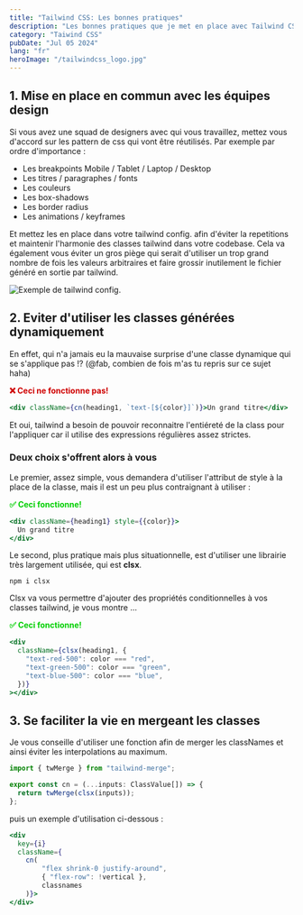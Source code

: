 ```yaml
---
title: "Tailwind CSS: Les bonnes pratiques"
description: "Les bonnes pratiques que je met en place avec Tailwind CS"
category: "Taiwind CSS"
pubDate: "Jul 05 2024"
lang: "fr"
heroImage: "/tailwindcss_logo.jpg"
---
```


## 1. Mise en place en commun avec les équipes design

Si vous avez une squad de designers avec qui vous travaillez, mettez vous d'accord sur les pattern de css qui vont être réutilisés.
Par exemple par ordre d'importance :

- Les breakpoints Mobile / Tablet / Laptop / Desktop
- Les titres / paragraphes / fonts
- Les couleurs
- Les box-shadows
- Les border radius
- Les animations / keyframes

Et mettez les en place dans votre tailwind config. afin d'éviter la repetitions et maintenir l'harmonie des classes tailwind dans votre codebase.
Cela va également vous éviter un gros piège qui serait d'utiliser un trop grand nombre de fois les valeurs arbitraires et faire grossir inutilement le fichier généré en sortie par tailwind.

![Exemple de tailwind config.](/tailwindconfig-example.png)

## 2. Eviter d'utiliser les classes générées dynamiquement

En effet, qui n'a jamais eu la mauvaise surprise d'une classe dynamique qui se s'applique pas !? (@fab, combien de fois m'as tu repris sur ce sujet haha)

<strong style="color:#CF0000">
❌ Ceci ne fonctionne pas!
</strong>

```jsx
<div className={cn(heading1, `text-[${color}]`)}>Un grand titre</div>
```

Et oui, tailwind a besoin de pouvoir reconnaitre l'entiéreté de la class pour l'appliquer car il utilise des expressions régulières assez strictes.

### Deux choix s'offrent alors à vous

Le premier, assez simple, vous demandera d'utiliser l'attribut de style à la place de la classe, mais il est un peu plus contraignant à utiliser :

<strong style="color:#00CF00">
✅ Ceci fonctionne!
</strong>

```jsx
<div className={heading1} style={{color}}>
  Un grand titre
</div>
```

Le second, plus pratique mais plus situationnelle, est d'utiliser une librairie très largement utilisée, qui est **clsx**.

```
npm i clsx
```

Clsx va vous permettre d'ajouter des propriétés conditionnelles à vos classes tailwind, je vous montre ...

<strong style="color:#00CF00">
✅ Ceci fonctionne!
</strong>

```jsx
<div
  className={clsx(heading1, {
    "text-red-500": color === "red",
    "text-green-500": color === "green",
    "text-blue-500": color === "blue",
  })}
></div>
```

## 3. Se faciliter la vie en mergeant les classes

Je vous conseille d'utiliser une fonction afin de merger les classNames et ainsi éviter les interpolations au maximum.

```jsx
import { twMerge } from "tailwind-merge";

export const cn = (...inputs: ClassValue[]) => {
  return twMerge(clsx(inputs));
};
```

puis un exemple d'utilisation ci-dessous :

```jsx
<div
  key={i}
  className={
    cn(
        "flex shrink-0 justify-around", 
        { "flex-row": !vertical },
        classnames
    )}>
</div>
```
